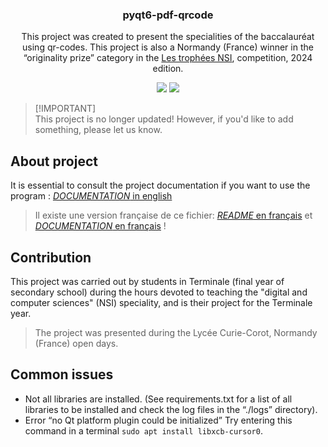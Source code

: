 <p align="center">
  <h3 align="center">pyqt6-pdf-qrcode</h3>
  <p align="center">This project was created to present the specialities of the baccalauréat using qr-codes. This project is also a Normandy (France) winner in the “originality prize” category in the <a href="https://trophees-nsi.fr/">Les trophées NSI</a>, competition, 2024 edition.</p>
</p>

<p align="center">
<img src="https://img.shields.io/badge/version-v1.2.5_stable-blue"/>
<img src="https://img.shields.io/badge/purpose-educational-lemon"/>
</p>

> [!IMPORTANT]\
> This project is no longer updated! However, if you'd like to add something, please let us know.

## About project

It is essential to consult the project documentation if you want to use the program :  [*DOCUMENTATION* in english](./doc/documentation_EN.md)
> Il existe une version française de ce fichier: [*README* en français](./README.md) et [*DOCUMENTATION* en français](./doc/documentation.md) !

## Contribution

This project was carried out by students in Terminale (final year of secondary school) during the hours devoted to teaching the "digital and computer sciences" (NSI) speciality, and is their project for the Terminale year.

> The project was presented during the Lycée Curie-Corot, Normandy (France) open days.
   
## Common issues
  
- Not all libraries are installed. (See requirements.txt for a list of all libraries to be installed and check the log files in the “./logs” directory).  
- Error “no Qt platform plugin could be initialized” Try entering this command in a terminal ```sudo apt install libxcb-cursor0```.  